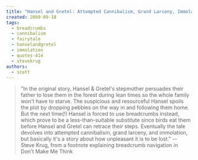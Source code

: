 ```yaml
---
title: "Hansel and Gretel: Attempted Cannibalism, Grand Larceny, Immolation and Getting Lost"
created: 2009-09-18
tags: 
  - breadcrumbs
  - cannibalism
  - fairytale
  - hanselandgretel
  - immolation
  - quotes-414
  - stevekrug
authors: 
  - scott
---
```


> "In the original story, Hansel & Gretel's stepmother persuades their father to lose them in the forest during lean times so the whole family won't have to starve. The suspicious and resourceful Hansel spoils the plot by dropping pebbles on the way in and following them home. But the next time(!) Hansel is forced to use breadcrumbs instead, which prove to be a less-than-suitable substitute since birds eat them before Hansel and Gretel can retrace their steps. Eventually the tale devolves into attempted cannibalism, grand larceny, and immolation, but basically it's a story about how unpleasant it is to be lost." \-- Steve Krug, from a footnote explaining breadcrumb navigation in Don't Make Me Think
